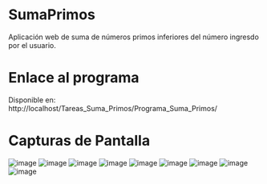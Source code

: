 # SumaPrimos
Aplicación web de suma de números primos inferiores del número ingresdo por el usuario. 

# Enlace al programa
Disponible en: http://localhost/Tareas_Suma_Primos/Programa_Suma_Primos/

# Capturas de Pantalla
![image](https://user-images.githubusercontent.com/89631773/228746500-1c849e21-fc6a-4036-9a16-0ef9f516f525.png)
![image](https://user-images.githubusercontent.com/89631773/228746551-e215bfe6-46d4-4c4e-8dc4-95cb6763aea3.png)
![image](https://user-images.githubusercontent.com/89631773/228746698-9668bb11-09a5-48c3-8ab5-8f52f0234d12.png)
![image](https://user-images.githubusercontent.com/89631773/228746749-3420328c-d7d8-443e-9111-06bdda2f05e2.png)
![image](https://user-images.githubusercontent.com/89631773/228746804-1687ecad-a6ad-4232-9fe5-915da23c3c51.png)
![image](https://user-images.githubusercontent.com/89631773/228746895-5884b5b3-db7a-4836-8bec-e4c615ca415e.png)
![image](https://user-images.githubusercontent.com/89631773/228746981-2a5d6d77-3e83-44c3-b511-07d15e6e36ab.png)
![image](https://user-images.githubusercontent.com/89631773/228747156-a2ec6ec0-2268-4af1-a072-dc275f8a8e27.png)
![image](https://user-images.githubusercontent.com/89631773/228747266-faf97515-8d70-4469-afca-43b696a8393d.png)

